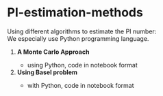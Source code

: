 # PI-estimation-methods
Using different algorithms to estimate the PI number:
<br>We especially use Python programming language.
<ol><li><b> A Monte Carlo Approach</b></li>
  <ul>
  <li>using Python, code in notebook format</li>
  </ul>
  <li><b> Using Basel problem</b></li>
  <ul>
  <li>with Python, code in notebook format</li>
  </ul>
<ol>